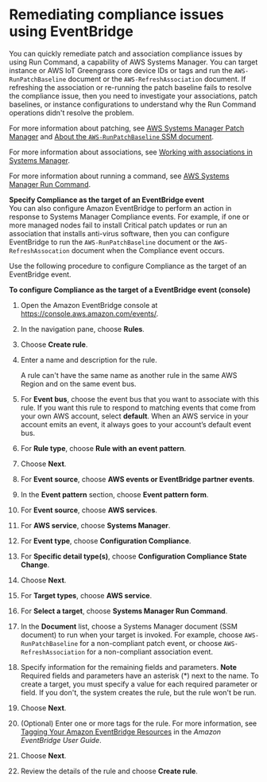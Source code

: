 # Remediating compliance issues using EventBridge<a name="sysman-compliance-fixing"></a>

You can quickly remediate patch and association compliance issues by using Run Command, a capability of AWS Systems Manager\. You can target instance or AWS IoT Greengrass core device IDs or tags and run the `AWS-RunPatchBaseline` document or the `AWS-RefreshAssociation` document\. If refreshing the association or re\-running the patch baseline fails to resolve the compliance issue, then you need to investigate your associations, patch baselines, or instance configurations to understand why the Run Command operations didn't resolve the problem\. 

For more information about patching, see [AWS Systems Manager Patch Manager](patch-manager.md) and [About the `AWS-RunPatchBaseline` SSM document](patch-manager-aws-runpatchbaseline.md)\.

For more information about associations, see [Working with associations in Systems Manager](systems-manager-associations.md)\.

For more information about running a command, see [AWS Systems Manager Run Command](run-command.md)\.

**Specify Compliance as the target of an EventBridge event**  
You can also configure Amazon EventBridge to perform an action in response to Systems Manager Compliance events\. For example, if one or more managed nodes fail to install Critical patch updates or run an association that installs anti\-virus software, then you can configure EventBridge to run the `AWS-RunPatchBaseline` document or the `AWS-RefreshAssocation` document when the Compliance event occurs\. 

Use the following procedure to configure Compliance as the target of an EventBridge event\.

**To configure Compliance as the target of a EventBridge event \(console\)**

1. Open the Amazon EventBridge console at [https://console\.aws\.amazon\.com/events/](https://console.aws.amazon.com/events/)\.

1. In the navigation pane, choose **Rules**\.

1. Choose **Create rule**\.

1. Enter a name and description for the rule\.

   A rule can't have the same name as another rule in the same AWS Region and on the same event bus\.

1. For **Event bus**, choose the event bus that you want to associate with this rule\. If you want this rule to respond to matching events that come from your own AWS account, select **default**\. When an AWS service in your account emits an event, it always goes to your account’s default event bus\.

1. For **Rule type**, choose **Rule with an event pattern**\.

1. Choose **Next**\.

1. For **Event source**, choose **AWS events or EventBridge partner events**\.

1. In the **Event pattern** section, choose **Event pattern form**\.

1. For **Event source**, choose **AWS services**\.

1. For **AWS service**, choose **Systems Manager**\.

1. For **Event type**, choose **Configuration Compliance**\.

1. For **Specific detail type\(s\)**, choose **Configuration Compliance State Change**\.

1. Choose **Next**\.

1. For **Target types**, choose **AWS service**\.

1. For **Select a target**, choose **Systems Manager Run Command**\.

1. In the **Document** list, choose a Systems Manager document \(SSM document\) to run when your target is invoked\. For example, choose `AWS-RunPatchBaseline` for a non\-compliant patch event, or choose `AWS-RefreshAssociation` for a non\-compliant association event\.

1. Specify information for the remaining fields and parameters\.
**Note**  
Required fields and parameters have an asterisk \(\*\) next to the name\. To create a target, you must specify a value for each required parameter or field\. If you don't, the system creates the rule, but the rule won't be run\.

1. Choose **Next**\.

1. \(Optional\) Enter one or more tags for the rule\. For more information, see [Tagging Your Amazon EventBridge Resources](https://docs.aws.amazon.com/eventbridge/latest/userguide/eventbridge-tagging.html) in the *Amazon EventBridge User Guide*\.

1. Choose **Next**\.

1. Review the details of the rule and choose **Create rule**\.